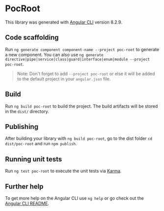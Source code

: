 # PocRoot

This library was generated with [Angular CLI](https://github.com/angular/angular-cli) version 8.2.9.

## Code scaffolding

Run `ng generate component component-name --project poc-root` to generate a new component. You can also use `ng generate directive|pipe|service|class|guard|interface|enum|module --project poc-root`.
> Note: Don't forget to add `--project poc-root` or else it will be added to the default project in your `angular.json` file. 

## Build

Run `ng build poc-root` to build the project. The build artifacts will be stored in the `dist/` directory.

## Publishing

After building your library with `ng build poc-root`, go to the dist folder `cd dist/poc-root` and run `npm publish`.

## Running unit tests

Run `ng test poc-root` to execute the unit tests via [Karma](https://karma-runner.github.io).

## Further help

To get more help on the Angular CLI use `ng help` or go check out the [Angular CLI README](https://github.com/angular/angular-cli/blob/master/README.md).
